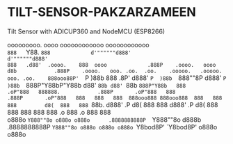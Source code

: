 # TILT-SENSOR-PAKZARZAMEEN
Tilt Sensor with ADICUP360 and NodeMCU (ESP8266)

ooooooooo.             oooo              oooooooooooo                          oooooooooooo                                                             
`888   `Y88.           `888             d'""""""d888'                         d'""""""d888'                                                             
 888   .d88'  .oooo.    888  oooo             .888P    .oooo.   oooo d8b            .888P    .oooo.   ooo. .oo.  .oo.    .ooooo.   .ooooo.  ooo. .oo.   
 888ooo88P'  `P  )88b   888 .8P'             d888'    `P  )88b  `888""8P           d888'    `P  )88b  `888P"Y88bP"Y88b  d88' `88b d88' `88b `888P"Y88b  
 888          .oP"888   888888.            .888P       .oP"888   888             .888P       .oP"888   888   888   888  888ooo888 888ooo888  888   888  
 888         d8(  888   888 `88b.         d888'    .P d8(  888   888            d888'    .P d8(  888   888   888   888  888    .o 888    .o  888   888  
o888o        `Y888""8o o888o o888o      .8888888888P  `Y888""8o d888b         .8888888888P  `Y888""8o o888o o888o o888o `Y8bod8P' `Y8bod8P' o888o o888o 
                                                                                                                                                        
                                                                                                                                                        
                                                                                                                                                        
